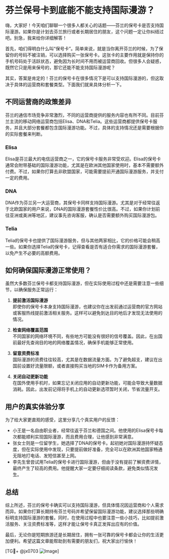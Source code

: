 # 芬兰保号卡到底能不能支持国际漫游？

嗨，大家好！今天咱们聊聊一个很多人都关心的话题——芬兰的保号卡是否支持国际漫游。如果你是计划去芬兰旅行或者长期居住的朋友，这个问题一定让你纠结过吧。别急，我来给你详细解答！

首先，咱们得明白什么叫“保号卡”。简单来说，就是当你离开芬兰的时候，为了保留你的号码不被注销，可以选择购买一张保号卡。这张卡的主要作用就是保持你的手机号码处于活跃状态，避免因为长时间不用而被运营商回收。但很多人会疑惑，既然它只是用来保号的，那它还能不能支持国际漫游呢？

其实，答案是肯定的！芬兰的保号卡在很多情况下是可以支持国际漫游的，但这取决于具体的运营商和套餐类型。下面我们就来具体分析一下。

## 不同运营商的政策差异

芬兰的通信市场竞争非常激烈，不同的运营商提供的服务内容也有所不同。目前芬兰主流的移动网络运营商包括Elisa、DNA和Telia。这些运营商都提供保号卡服务，并且大部分套餐都包含国际漫游功能。不过，具体的支持情况还是需要根据你的实际套餐来判断。

### Elisa
Elisa是芬兰最大的电信运营商之一，它的保号卡服务非常受欢迎。Elisa的保号卡通常会附带基础的国际漫游功能，尤其是在欧洲其他国家使用时，基本不需要额外付费。不过，如果你打算去非欧盟国家，可能需要提前开通国际漫游服务，并支付一定的费用。

### DNA
DNA作为芬兰另一大运营商，其保号卡同样支持国际漫游。尤其是对于经常往返于北欧国家的用户来说，DNA的国际漫游套餐性价比很高。不过，如果你计划前往亚洲或美洲等地区，建议事先咨询客服，确认是否需要额外购买国际漫游包。

### Telia
Telia的保号卡也提供了国际漫游服务，但与其他两家相比，它的价格可能会稍高一些。如果你选择Telia的保号卡，记得查看是否有适合你需求的国际漫游套餐，以免产生不必要的高额费用。

## 如何确保国际漫游正常使用？

虽然大多数芬兰保号卡都支持国际漫游，但在实际使用过程中还是需要注意一些细节，以确保服务正常运行：

1. **提前激活国际漫游**  
   即使你的保号卡本身支持国际漫游，也建议你在出发前通过运营商的官方网站或客服热线提前激活相关服务。这样可以避免到达目的地后才发现无法使用的情况。

2. **检查网络覆盖范围**  
   不同国家的网络环境不同，有些地方可能没有很好的信号覆盖。因此，在出国前最好先查询目的地的网络覆盖情况，确保手机能够正常使用。

3. **留意资费标准**  
   国际漫游的资费往往较高，尤其是在数据流量方面。为了避免超支，建议在出国前设置好流量限额，或者直接购买当地的SIM卡作为备用方案。

4. **关闭自动更新功能**  
   在国外使用手机时，如果忘记关闭应用的自动更新功能，可能会导致大量数据消耗。因此，出发前记得将手机上的自动更新选项暂时关闭，节省流量开支。

## 用户的真实体验分享

为了给大家更直观的感受，这里分享几个真实用户的反馈：

- 小王是一名自由职业者，经常往返于芬兰和德国之间。他使用的Elisa保号卡每次都能顺利实现国际漫游，而且费用合理，让他感到非常满意。
- 张女士则是一位留学生，她选择了DNA的保号卡。起初她对国际漫游持怀疑态度，但在实际使用中发现，只要提前做好准备，完全可以在欧洲其他国家畅通无阻地打电话、发短信甚至上网。
- 李先生曾尝试用Telia的保号卡进行国际漫游，但由于没有提前了解资费详情，最终产生了较高的费用。他提醒大家一定要仔细阅读条款，避免类似情况发生。

## 总结

综上所述，芬兰的保号卡确实可以支持国际漫游，但具体情况因运营商和个人需求而异。如果你打算长期持有芬兰号码并希望保留国际漫游功能，建议选择那些明确标明支持国际漫游的套餐。同时，在使用过程中也要注意一些小技巧，比如提前激活服务、关注资费标准等，这样才能让保号卡真正发挥出应有的价值。

最后，无论你是短期旅游还是长期居住，拥有一张可靠的保号卡都会让你的生活更加便利。希望这篇文章能帮助到有需要的朋友们，祝大家出行愉快！

[TG💪+ @jx0703 ![Image](https://github.com/user-attachments/assets/dbca1d08-cadb-493c-b0ec-ad6f7a83f270)]